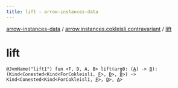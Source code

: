 ```yaml
---
title: lift - arrow-instances-data
---
```


[arrow-instances-data](../index.html) / [arrow.instances.cokleisli.contravariant](index.html) / [lift](./lift.html)

# lift

`@JvmName("lift1") fun <F, D, A, B> lift(arg0: (`[`A`](lift.html#A)`) -> `[`B`](lift.html#B)`): (Kind<Conested<Kind<ForCokleisli, `[`F`](lift.html#F)`>, `[`D`](lift.html#D)`>, `[`B`](lift.html#B)`>) -> Kind<Conested<Kind<ForCokleisli, `[`F`](lift.html#F)`>, `[`D`](lift.html#D)`>, `[`A`](lift.html#A)`>`